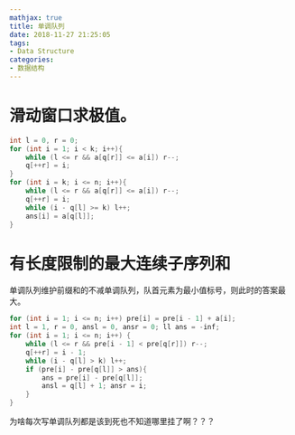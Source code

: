 ```yaml
---
mathjax: true
title: 单调队列
date: 2018-11-27 21:25:05
tags:
- Data Structure
categories:
- 数据结构
---
```


# 滑动窗口求极值。

```c++
int l = 0, r = 0;
for (int i = 1; i < k; i++){
    while (l <= r && a[q[r]] <= a[i]) r--;
    q[++r] = i;
}
for (int i = k; i <= n; i++){
    while (l <= r && a[q[r]] <= a[i]) r--;
    q[++r] = i;
    while (i - q[l] >= k) l++;
    ans[i] = a[q[l]];
}
```

# 有长度限制的最大连续子序列和

单调队列维护前缀和的不减单调队列，队首元素为最小值标号，则此时的答案最大。

```c++
for (int i = 1; i <= n; i++) pre[i] = pre[i - 1] + a[i];
int l = 1, r = 0, ansl = 0, ansr = 0; ll ans = -inf;
for (int i = 1; i <= n; i++) {
    while (l <= r && pre[i - 1] < pre[q[r]]) r--;
    q[++r] = i - 1;
    while (i - q[l] > k) l++;
    if (pre[i] - pre[q[l]] > ans){
        ans = pre[i] - pre[q[l]];
        ansl = q[l] + 1; ansr = i;
    }
}
```

<!--more-->

为啥每次写单调队列都是该到死也不知道哪里挂了啊？？？